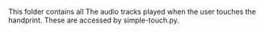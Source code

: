 This folder contains all The audio tracks played when the user touches the handprint. These are accessed by simple-touch.py.